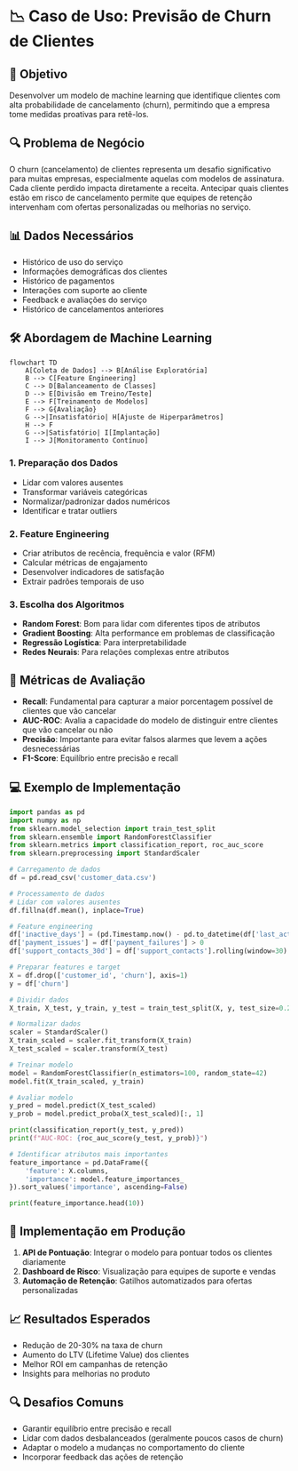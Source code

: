 # 📉 Caso de Uso: Previsão de Churn de Clientes

## 🎯 Objetivo

Desenvolver um modelo de machine learning que identifique clientes com alta probabilidade de cancelamento (churn), permitindo que a empresa tome medidas proativas para retê-los.

## 🔍 Problema de Negócio

O churn (cancelamento) de clientes representa um desafio significativo para muitas empresas, especialmente aquelas com modelos de assinatura. Cada cliente perdido impacta diretamente a receita. Antecipar quais clientes estão em risco de cancelamento permite que equipes de retenção intervenham com ofertas personalizadas ou melhorias no serviço.

## 📊 Dados Necessários

- Histórico de uso do serviço
- Informações demográficas dos clientes
- Histórico de pagamentos
- Interações com suporte ao cliente
- Feedback e avaliações do serviço
- Histórico de cancelamentos anteriores

## 🛠️ Abordagem de Machine Learning

```mermaid
flowchart TD
    A[Coleta de Dados] --> B[Análise Exploratória]
    B --> C[Feature Engineering]
    C --> D[Balanceamento de Classes]
    D --> E[Divisão em Treino/Teste]
    E --> F[Treinamento de Modelos]
    F --> G{Avaliação}
    G -->|Insatisfatório| H[Ajuste de Hiperparâmetros]
    H --> F
    G -->|Satisfatório| I[Implantação]
    I --> J[Monitoramento Contínuo]
```

### 1. Preparação dos Dados
- Lidar com valores ausentes
- Transformar variáveis categóricas
- Normalizar/padronizar dados numéricos
- Identificar e tratar outliers

### 2. Feature Engineering
- Criar atributos de recência, frequência e valor (RFM)
- Calcular métricas de engajamento
- Desenvolver indicadores de satisfação
- Extrair padrões temporais de uso

### 3. Escolha dos Algoritmos
- **Random Forest**: Bom para lidar com diferentes tipos de atributos
- **Gradient Boosting**: Alta performance em problemas de classificação
- **Regressão Logística**: Para interpretabilidade
- **Redes Neurais**: Para relações complexas entre atributos

## 📏 Métricas de Avaliação

- **Recall**: Fundamental para capturar a maior porcentagem possível de clientes que vão cancelar
- **AUC-ROC**: Avalia a capacidade do modelo de distinguir entre clientes que vão cancelar ou não
- **Precisão**: Importante para evitar falsos alarmes que levem a ações desnecessárias
- **F1-Score**: Equilíbrio entre precisão e recall

## 💻 Exemplo de Implementação

```python
import pandas as pd
import numpy as np
from sklearn.model_selection import train_test_split
from sklearn.ensemble import RandomForestClassifier
from sklearn.metrics import classification_report, roc_auc_score
from sklearn.preprocessing import StandardScaler

# Carregamento de dados
df = pd.read_csv('customer_data.csv')

# Processamento de dados
# Lidar com valores ausentes
df.fillna(df.mean(), inplace=True)

# Feature engineering
df['inactive_days'] = (pd.Timestamp.now() - pd.to_datetime(df['last_activity'])).dt.days
df['payment_issues'] = df['payment_failures'] > 0
df['support_contacts_30d'] = df['support_contacts'].rolling(window=30).sum()

# Preparar features e target
X = df.drop(['customer_id', 'churn'], axis=1)
y = df['churn']

# Dividir dados
X_train, X_test, y_train, y_test = train_test_split(X, y, test_size=0.2, random_state=42)

# Normalizar dados
scaler = StandardScaler()
X_train_scaled = scaler.fit_transform(X_train)
X_test_scaled = scaler.transform(X_test)

# Treinar modelo
model = RandomForestClassifier(n_estimators=100, random_state=42)
model.fit(X_train_scaled, y_train)

# Avaliar modelo
y_pred = model.predict(X_test_scaled)
y_prob = model.predict_proba(X_test_scaled)[:, 1]

print(classification_report(y_test, y_pred))
print(f"AUC-ROC: {roc_auc_score(y_test, y_prob)}")

# Identificar atributos mais importantes
feature_importance = pd.DataFrame({
    'feature': X.columns,
    'importance': model.feature_importances_
}).sort_values('importance', ascending=False)

print(feature_importance.head(10))
```

## 🔄 Implementação em Produção

1. **API de Pontuação**: Integrar o modelo para pontuar todos os clientes diariamente
2. **Dashboard de Risco**: Visualização para equipes de suporte e vendas
3. **Automação de Retenção**: Gatilhos automatizados para ofertas personalizadas

## 📈 Resultados Esperados

- Redução de 20-30% na taxa de churn
- Aumento do LTV (Lifetime Value) dos clientes
- Melhor ROI em campanhas de retenção
- Insights para melhorias no produto

## 🔍 Desafios Comuns

- Garantir equilíbrio entre precisão e recall
- Lidar com dados desbalanceados (geralmente poucos casos de churn)
- Adaptar o modelo a mudanças no comportamento do cliente
- Incorporar feedback das ações de retenção